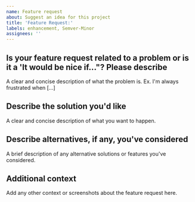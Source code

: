 ```yaml
---
name: Feature request
about: Suggest an idea for this project
title: 'Feature Request:'
labels: enhancement, Semver-Minor
assignees: ''
---
```


## Is your feature request related to a problem or is it a 'It would be nice if..."? Please describe

A clear and concise description of what the problem is. Ex. I'm always frustrated when [...]

## Describe the solution you'd like

A clear and concise description of what you want to happen.

## Describe alternatives, if any, you've considered

A brief description of any alternative solutions or features you've considered.

## Additional context

Add any other context or screenshots about the feature request here.
